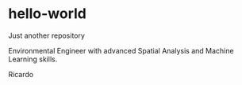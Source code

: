 # hello-world
Just another repository

Environmental Engineer with advanced Spatial Analysis and Machine Learning skills.

Ricardo
